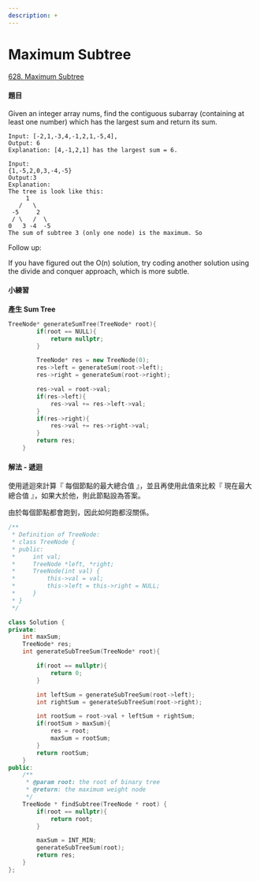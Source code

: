 ```yaml
---
description: +
---
```


# Maximum Subtree

[628. Maximum Subtree](https://www.lintcode.com/problem/maximum-subtree/description?_from=ladder&&fromId=11)

#### 題目

Given an integer array nums, find the contiguous subarray \(containing at least one number\) which has the largest sum and return its sum.

```text
Input: [-2,1,-3,4,-1,2,1,-5,4],
Output: 6
Explanation: [4,-1,2,1] has the largest sum = 6.
```

```text
Input:
{1,-5,2,0,3,-4,-5}
Output:3
Explanation:
The tree is look like this:
     1
   /   \
 -5     2
 / \   /  \
0   3 -4  -5
The sum of subtree 3 (only one node) is the maximum. So
```

Follow up:

If you have figured out the O\(n\) solution, try coding another solution using the divide and conquer approach, which is more subtle.

#### 小練習

**產生 Sum Tree**

```cpp
TreeNode* generateSumTree(TreeNode* root){
        if(root == NULL){
            return nullptr;
        }

        TreeNode* res = new TreeNode(0);
        res->left = generateSum(root->left);
        res->right = generateSum(root->right);

        res->val = root->val;
        if(res->left){
            res->val += res->left->val;
        }
        if(res->right){
            res->val += res->right->val;
        }
        return res;
    }
```

#### 解法 - 遞迴

使用遞迴來計算『 每個節點的最大總合值 』，並且再使用此值來比較『 現在最大總合值 』，如果大於他，則此節點設為答案。

由於每個節點都會跑到，因此如何跑都沒關係。

```cpp
/**
 * Definition of TreeNode:
 * class TreeNode {
 * public:
 *     int val;
 *     TreeNode *left, *right;
 *     TreeNode(int val) {
 *         this->val = val;
 *         this->left = this->right = NULL;
 *     }
 * }
 */

class Solution {
private:
    int maxSum;
    TreeNode* res;
    int generateSubTreeSum(TreeNode* root){

        if(root == nullptr){
            return 0;
        }

        int leftSum = generateSubTreeSum(root->left);
        int rightSum = generateSubTreeSum(root->right);

        int rootSum = root->val + leftSum + rightSum;
        if(rootSum > maxSum){
            res = root;
            maxSum = rootSum;
        }
        return rootSum;
    }
public:
    /**
     * @param root: the root of binary tree
     * @return: the maximum weight node
     */
    TreeNode * findSubtree(TreeNode * root) {
        if(root == nullptr){
            return root;
        }

        maxSum = INT_MIN;
        generateSubTreeSum(root);
        return res;
    }
};
```

